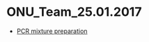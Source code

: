 # ONU_Team_25.01.2017
- [PCR mixture preparation](https://www.youtube.com/watch?v=7jf_zNvK6Yw&t=3s)

